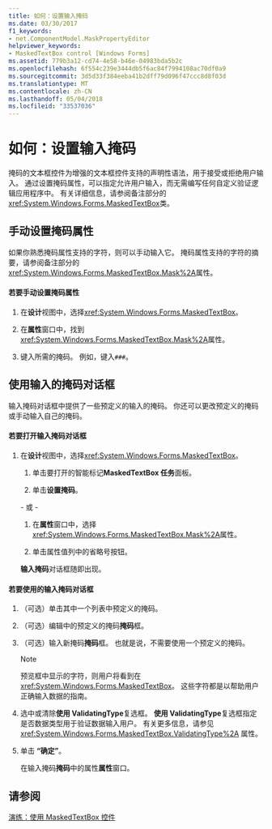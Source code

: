 ```yaml
---
title: 如何：设置输入掩码
ms.date: 03/30/2017
f1_keywords:
- net.ComponentModel.MaskPropertyEditor
helpviewer_keywords:
- MaskedTextBox control [Windows Forms]
ms.assetid: 779b3a12-cd74-4e58-b46e-04983bda5b2c
ms.openlocfilehash: 6f554c239e3444db5f6ac84f7994108ac70df0a9
ms.sourcegitcommit: 3d5d33f384eeba41b2dff79d096f47ccc8d8f03d
ms.translationtype: MT
ms.contentlocale: zh-CN
ms.lasthandoff: 05/04/2018
ms.locfileid: "33537036"
---
```

# <a name="how-to-set-the-input-mask"></a>如何：设置输入掩码
掩码的文本框控件为增强的文本框控件支持的声明性语法，用于接受或拒绝用户输入。 通过设置掩码属性，可以指定允许用户输入，而无需编写任何自定义验证逻辑应用程序中。 有关详细信息，请参阅备注部分的<xref:System.Windows.Forms.MaskedTextBox>类。  
  
## <a name="setting-the-mask-property-manually"></a>手动设置掩码属性  
 如果你熟悉掩码属性支持的字符，则可以手动输入它。 掩码属性支持的字符的摘要，请参阅备注部分的<xref:System.Windows.Forms.MaskedTextBox.Mask%2A>属性。  
  
#### <a name="to-set-the-mask-property-manually"></a>若要手动设置掩码属性  
  
1.  在**设计**视图中，选择<xref:System.Windows.Forms.MaskedTextBox>。  
  
2.  在**属性**窗口中，找到<xref:System.Windows.Forms.MaskedTextBox.Mask%2A>属性。  
  
3.  键入所需的掩码。 例如，键入`###`。  
  
## <a name="using-the-input-mask-dialog-box"></a>使用输入的掩码对话框  
 输入掩码对话框中提供了一些预定义的输入的掩码。 你还可以更改预定义的掩码或手动输入自己的掩码。  
  
#### <a name="to-open-the-input-mask-dialog-box"></a>若要打开输入掩码对话框  
  
1.  在**设计**视图中，选择<xref:System.Windows.Forms.MaskedTextBox>。  
  
    1.  单击要打开的智能标记**MaskedTextBox 任务**面板。  
  
    2.  单击**设置掩码**。  
  
     \- 或 -  
  
    1.  在**属性**窗口中，选择<xref:System.Windows.Forms.MaskedTextBox.Mask%2A>属性。  
  
    2.  单击属性值列中的省略号按钮。  
  
     **输入掩码**对话框随即出现。  
  
#### <a name="to-use-the-input-mask-dialog-box"></a>若要使用的输入掩码对话框  
  
1.  （可选）单击其中一个列表中预定义的掩码。  
  
2.  （可选）编辑中的预定义的掩码**掩码**框。  
  
3.  （可选）输入新掩码**掩码**框。 也就是说，不需要使用一个预定义的掩码。  
  
    > [!NOTE]
    >  预览框中显示的字符，则用户将看到在<xref:System.Windows.Forms.MaskedTextBox>。 这些字符都是以帮助用户正确输入数据的指南。  
  
4.  选中或清除**使用 ValidatingType**复选框。 **使用 ValidatingType**复选框指定是否数据类型用于验证数据输入用户。 有关更多信息，请参见 <xref:System.Windows.Forms.MaskedTextBox.ValidatingType%2A> 属性。  
  
5.  单击 **“确定”**。  
  
     在输入掩码**掩码**中的属性**属性**窗口。  
  
## <a name="see-also"></a>请参阅  
 [演练：使用 MaskedTextBox 控件](../../../../docs/framework/winforms/controls/walkthrough-working-with-the-maskedtextbox-control.md)
